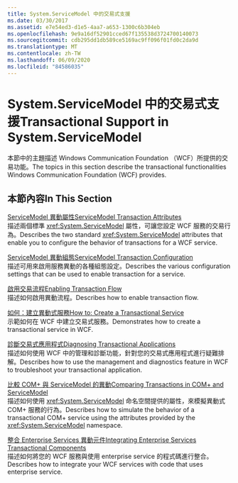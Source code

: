 ```yaml
---
title: System.ServiceModel 中的交易式支援
ms.date: 03/30/2017
ms.assetid: e7e54ed3-d1e5-4aa7-a653-1300c6b304eb
ms.openlocfilehash: 9e9a16df52901cced67f135538d3724700140073
ms.sourcegitcommit: cdb295dd1db589ce5169ac9ff096f01fd0c2da9d
ms.translationtype: MT
ms.contentlocale: zh-TW
ms.lasthandoff: 06/09/2020
ms.locfileid: "84586035"
---
```

# <a name="transactional-support-in-systemservicemodel"></a><span data-ttu-id="26758-102">System.ServiceModel 中的交易式支援</span><span class="sxs-lookup"><span data-stu-id="26758-102">Transactional Support in System.ServiceModel</span></span>
<span data-ttu-id="26758-103">本節中的主題描述 Windows Communication Foundation （WCF）所提供的交易功能。</span><span class="sxs-lookup"><span data-stu-id="26758-103">The topics in this section describe the transactional functionalities Windows Communication Foundation (WCF) provides.</span></span>  
  
## <a name="in-this-section"></a><span data-ttu-id="26758-104">本節內容</span><span class="sxs-lookup"><span data-stu-id="26758-104">In This Section</span></span>  
 [<span data-ttu-id="26758-105">ServiceModel 異動屬性</span><span class="sxs-lookup"><span data-stu-id="26758-105">ServiceModel Transaction Attributes</span></span>](servicemodel-transaction-attributes.md)  
 <span data-ttu-id="26758-106">描述兩個標準 <xref:System.ServiceModel> 屬性，可讓您設定 WCF 服務的交易行為。</span><span class="sxs-lookup"><span data-stu-id="26758-106">Describes the two standard <xref:System.ServiceModel> attributes that enable you to configure the behavior of transactions for a WCF service.</span></span>  
  
 [<span data-ttu-id="26758-107">ServiceModel 異動組態</span><span class="sxs-lookup"><span data-stu-id="26758-107">ServiceModel Transaction Configuration</span></span>](servicemodel-transaction-configuration.md)  
 <span data-ttu-id="26758-108">描述可用來啟用服務異動的各種組態設定。</span><span class="sxs-lookup"><span data-stu-id="26758-108">Describes the various configuration settings that can be used to enable transaction for a service.</span></span>  
  
 [<span data-ttu-id="26758-109">啟用交易流程</span><span class="sxs-lookup"><span data-stu-id="26758-109">Enabling Transaction Flow</span></span>](enabling-transaction-flow.md)  
 <span data-ttu-id="26758-110">描述如何啟用異動流程。</span><span class="sxs-lookup"><span data-stu-id="26758-110">Describes how to enable transaction flow.</span></span>  
  
 [<span data-ttu-id="26758-111">如何：建立異動式服務</span><span class="sxs-lookup"><span data-stu-id="26758-111">How to: Create a Transactional Service</span></span>](how-to-create-a-transactional-service.md)  
 <span data-ttu-id="26758-112">示範如何在 WCF 中建立交易式服務。</span><span class="sxs-lookup"><span data-stu-id="26758-112">Demonstrates how to create a transactional service in WCF.</span></span>  
  
 [<span data-ttu-id="26758-113">診斷交易式應用程式</span><span class="sxs-lookup"><span data-stu-id="26758-113">Diagnosing Transactional Applications</span></span>](diagnosing-transactional-applications.md)  
 <span data-ttu-id="26758-114">描述如何使用 WCF 中的管理和診斷功能，針對您的交易式應用程式進行疑難排解。</span><span class="sxs-lookup"><span data-stu-id="26758-114">Describes how to use the management and diagnostics feature in WCF to troubleshoot your transactional application.</span></span>  
  
 [<span data-ttu-id="26758-115">比較 COM+ 與 ServiceModel 的異動</span><span class="sxs-lookup"><span data-stu-id="26758-115">Comparing Transactions in COM+ and ServiceModel</span></span>](comparing-transactions-in-com-and-servicemodel.md)  
 <span data-ttu-id="26758-116">描述如何使用 <xref:System.ServiceModel> 命名空間提供的屬性，來模擬異動式 COM+ 服務的行為。</span><span class="sxs-lookup"><span data-stu-id="26758-116">Describes how to simulate the behavior of a transactional COM+ service using the attributes provided by the <xref:System.ServiceModel> namespace.</span></span>  
  
 [<span data-ttu-id="26758-117">整合 Enterprise Services 異動元件</span><span class="sxs-lookup"><span data-stu-id="26758-117">Integrating Enterprise Services Transactional Components</span></span>](integrating-enterprise-services-transactional-components.md)  
 <span data-ttu-id="26758-118">描述如何將您的 WCF 服務與使用 enterprise service 的程式碼進行整合。</span><span class="sxs-lookup"><span data-stu-id="26758-118">Describes how to integrate your WCF services with code that uses enterprise service.</span></span>
